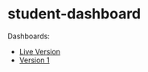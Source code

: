 # student-dashboard


Dashboards:
- [Live Version](https://joverton-studentdashboard.netlify.app/)
- [Version 1](https://v1--joverton-studentdashboard.netlify.app/)